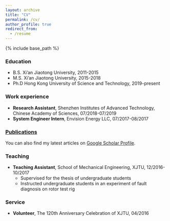 ```yaml
---
layout: archive
title: "CV"
permalink: /cv/
author_profile: true
redirect_from:
  - /resume
---
```


{% include base_path %}

### Education
* B.S. Xi’an Jiaotong University, 2011-2015
* M.S. Xi’an Jiaotong University, 2015-2018
* Ph.D Hong Kong University of Science and Technology, 2019-present

### Work experience
* **Research Assistant**, Shenzhen Institutes of Advanced Technology, Chinese Academy of Sciences, 07/2018-07/2019
* **System Engineer Intern**, Envision Energy LLC, 07/2017-08/2017

<!--
### Skills
* Skill 1
* Skill 2
  * Sub-skill 2.1
  * Sub-skill 2.2
  * Sub-skill 2.3
* Skill 3
-->

### <a href="https://dong-he.github.io/publications/">Publications</a>
You can also find my latest articles on <a href="https://scholar.google.com/citations?user=hHxsez8AAAAJ&hl=zh-CN&oi=sra">Google Scholar Profile</a>.

<!--
### Talks
  <ul>{% for post in site.talks %}
    {% include archive-single-talk-cv.html %}
  {% endfor %}</ul>
-->

### Teaching
* **Teaching Assistant**, School of Mechanical Engineering, XJTU, 12/2016-10/2017
  * Supervised for the thesis of undergraduate students
  * Instructed undergraduate students in an experiment of fault diagnosis on rotor test rig
  
### Service
* **Volunteer**, The 120th Anniversary Celebration of XJTU, 04/2016
